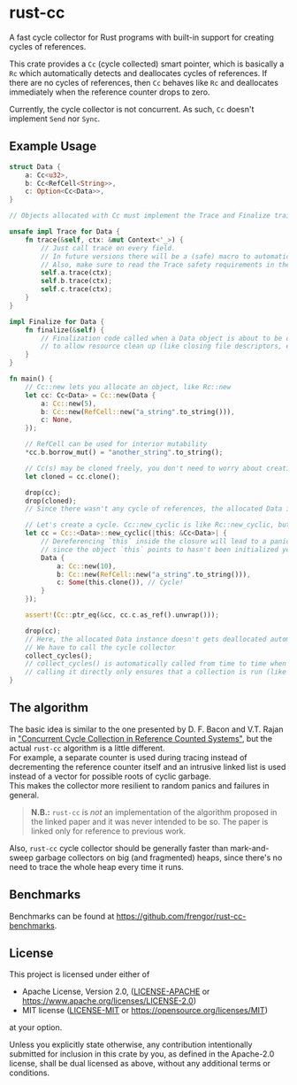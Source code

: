 # rust-cc

A fast cycle collector for Rust programs with built-in support for creating cycles of references.

This crate provides a `Cc` (cycle collected) smart pointer, which is basically a `Rc` which automatically detects and 
deallocates cycles of references. If there are no cycles of references, then `Cc` behaves like `Rc` and deallocates 
immediately when the reference counter drops to zero.

Currently, the cycle collector is not concurrent. As such, `Cc` doesn't implement `Send` nor `Sync`.

## Example Usage

```rust
struct Data {
    a: Cc<u32>,
    b: Cc<RefCell<String>>,
    c: Option<Cc<Data>>,
}

// Objects allocated with Cc must implement the Trace and Finalize traits:

unsafe impl Trace for Data {
    fn trace(&self, ctx: &mut Context<'_>) {
        // Just call trace on every field.
        // In future versions there will be a (safe) macro to automatically derive Trace.
        // Also, make sure to read the Trace safety requirements in the documentation!
        self.a.trace(ctx);
        self.b.trace(ctx);
        self.c.trace(ctx);
    }
}

impl Finalize for Data {
    fn finalize(&self) {
        // Finalization code called when a Data object is about to be deallocated
        // to allow resource clean up (like closing file descriptors, etc)
    }
}

fn main() {
    // Cc::new lets you allocate an object, like Rc::new
    let cc: Cc<Data> = Cc::new(Data {
        a: Cc::new(5),
        b: Cc::new(RefCell::new("a_string".to_string())),
        c: None,
    });

    // RefCell can be used for interior mutability
    *cc.b.borrow_mut() = "another_string".to_string();

    // Cc(s) may be cloned freely, you don't need to worry about creating cycles!
    let cloned = cc.clone();

    drop(cc);
    drop(cloned);
    // Since there wasn't any cycle of references, the allocated Data instance gets immediately deallocated

    // Let's create a cycle. Cc::new_cyclic is like Rc::new_cyclic, but `this` is NOT a weak reference
    let cc = Cc::<Data>::new_cyclic(|this: &Cc<Data>| {
        // Dereferencing `this` inside the closure will lead to a panic,
        // since the object `this` points to hasn't been initialized yet
        Data {
            a: Cc::new(10),
            b: Cc::new(RefCell::new("a_string".to_string())),
            c: Some(this.clone()), // Cycle!
        }
    });

    assert!(Cc::ptr_eq(&cc, cc.c.as_ref().unwrap()));

    drop(cc);
    // Here, the allocated Data instance doesn't gets deallocated automatically, since there is a cycle.
    // We have to call the cycle collector
    collect_cycles();
    // collect_cycles() is automatically called from time to time when creating new Ccs,
    // calling it directly only ensures that a collection is run (like at the end of the program)
}
```

## The algorithm

The basic idea is similar to the one presented by D. F. Bacon and V.T. Rajan in ["Concurrent Cycle Collection
in Reference Counted Systems"](https://pages.cs.wisc.edu/~cymen/misc/interests/Bacon01Concurrent.pdf),
but the actual `rust-cc` algorithm is a little different.  
For example, a separate counter is used during tracing instead of decrementing the reference counter itself and an
intrusive linked list is used instead of a vector for possible roots of cyclic garbage.  
This makes the collector more resilient to random panics and failures in general.

> **N.B.:** `rust-cc` is *not* an implementation of the algorithm proposed in the linked paper and it was never
> intended to be so. The paper is linked only for reference to previous work.

Also, `rust-cc` cycle collector should be generally faster than mark-and-sweep garbage collectors on big (and fragmented)
heaps, since there's no need to trace the whole heap every time it runs.

## Benchmarks

Benchmarks can be found at <https://github.com/frengor/rust-cc-benchmarks>.

## License

This project is licensed under either of

* Apache License, Version 2.0, ([LICENSE-APACHE](LICENSE-APACHE) or https://www.apache.org/licenses/LICENSE-2.0)
* MIT license ([LICENSE-MIT](LICENSE-MIT) or https://opensource.org/licenses/MIT)

at your option.

Unless you explicitly state otherwise, any contribution intentionally submitted for inclusion in this crate by you, 
as defined in the Apache-2.0 license, shall be dual licensed as above, without any additional terms or conditions.
